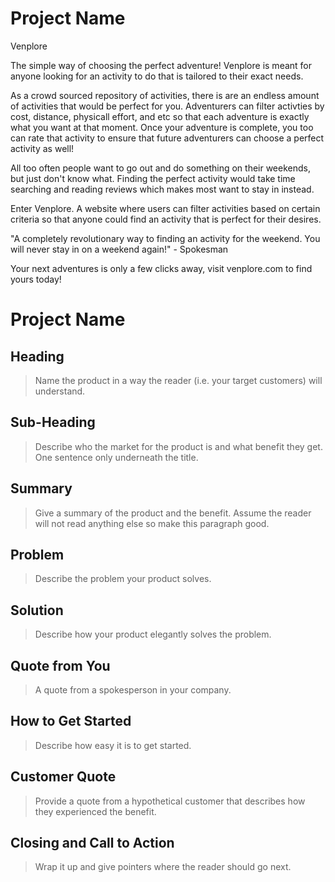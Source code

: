 # Project Name #
Venplore

The simple way of choosing the perfect adventure!
Venplore is meant for anyone looking for an activity to do that is tailored to their exact needs.

As a crowd sourced repository of activities, there is are an endless amount of activities that would be perfect for you. Adventurers can filter activties by cost, distance, physicall effort, and etc so that each adventure is exactly what you want at that moment. Once your adventure is complete, you too can rate that activity to ensure that future adventurers can choose a perfect activity as well!

All too often people want to go out and do something on their weekends, but just don't know what. Finding the perfect activity would take time searching and reading reviews which makes most want to stay in instead. 

Enter Venplore. A website where users can filter activities based on certain criteria so that anyone could find an activity that is perfect for their desires.

"A completely revolutionary way to finding an activity for the weekend. You will never stay in on a weekend again!" - Spokesman

Your next adventures is only a few clicks away, visit venplore.com to find yours today!

# Project Name #

## Heading ##
  > Name the product in a way the reader (i.e. your target customers) will understand.

## Sub-Heading ##
  > Describe who the market for the product is and what benefit they get. One sentence only underneath the title.

## Summary ##
  > Give a summary of the product and the benefit. Assume the reader will not read anything else so make this paragraph good.

## Problem ##
  > Describe the problem your product solves.

## Solution ##
  > Describe how your product elegantly solves the problem.

## Quote from You ##
  > A quote from a spokesperson in your company.

## How to Get Started ##
  > Describe how easy it is to get started.

## Customer Quote ##
  > Provide a quote from a hypothetical customer that describes how they experienced the benefit.

## Closing and Call to Action ##
  > Wrap it up and give pointers where the reader should go next.